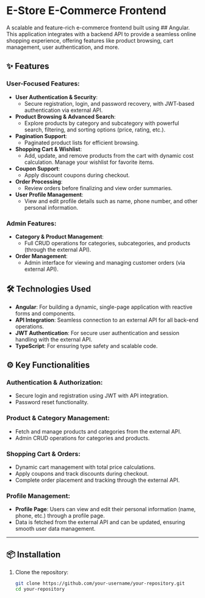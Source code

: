 # E-Store E-Commerce Frontend

A scalable and feature-rich e-commerce frontend built using ## Angular. This application integrates with a backend API to provide a seamless online shopping experience, offering features like product browsing, cart management, user authentication, and more.

## ✨ Features

### User-Focused Features:
- **User Authentication & Security**:
  - Secure registration, login, and password recovery, with JWT-based authentication via external API.
- **Product Browsing & Advanced Search**:
  - Explore products by category and subcategory with powerful search, filtering, and sorting options (price, rating, etc.).
- **Pagination Support**:
  - Paginated product lists for efficient browsing.
- **Shopping Cart & Wishlist**:
  - Add, update, and remove products from the cart with dynamic cost calculation. Manage your wishlist for favorite items.
- **Coupon Support**:
  - Apply discount coupons during checkout.
- **Order Processing**:
  - Review orders before finalizing and view order summaries.
- **User Profile Management**:
  - View and edit profile details such as name, phone number, and other personal information.

### Admin Features:
- **Category & Product Management**:
  - Full CRUD operations for categories, subcategories, and products (through the external API).
- **Order Management**:
  - Admin interface for viewing and managing customer orders (via external API).

## 🛠️ Technologies Used
- **Angular**: For building a dynamic, single-page application with reactive forms and components.
- **API Integration**: Seamless connection to an external API for all back-end operations.
- **JWT Authentication**: For secure user authentication and session handling with the external API.
- **TypeScript**: For ensuring type safety and scalable code.

## ⚙️ Key Functionalities

### Authentication & Authorization:
- Secure login and registration using JWT with API integration.
- Password reset functionality.

### Product & Category Management:
- Fetch and manage products and categories from the external API.
- Admin CRUD operations for categories and products.

### Shopping Cart & Orders:
- Dynamic cart management with total price calculations.
- Apply coupons and track discounts during checkout.
- Complete order placement and tracking through the external API.

### Profile Management:
- **Profile Page**: Users can view and edit their personal information (name, phone, etc.) through a profile page.
- Data is fetched from the external API and can be updated, ensuring smooth user data management.

---

## 📦 Installation

1. Clone the repository:
   ```bash
   git clone https://github.com/your-username/your-repository.git
   cd your-repository
